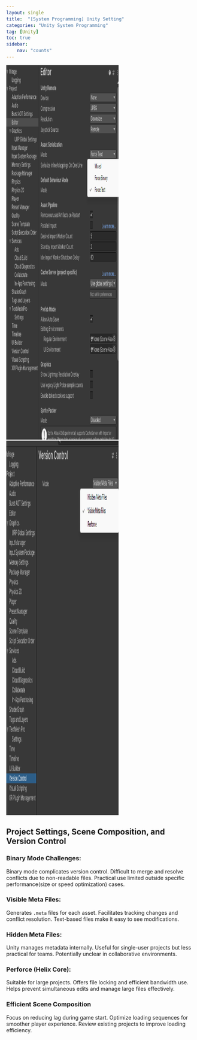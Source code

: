 ```yaml
---
layout: single
title:  "[System Programming] Unity Setting"
categories: "Unity System Programming"
tag: [Unity]
toc: true
sidebar:
    nav: "counts"
---
```


<img src="/images/AssetSerializationMode.png" width="300" height="1000">
<img src="/images/VersionControl.png" width="300" height="1000">

## Project Settings, Scene Composition, and Version Control
### Binary Mode Challenges:
 Binary mode complicates version control. 
 Difficult to merge and resolve conflicts due to non-readable files.
  Practical use limited outside specific performance(size or speed optimization) cases.

### Visible Meta Files: 
Generates `.meta` files for each asset.
Facilitates tracking changes and conflict resolution. Text-based files make it easy to see modifications.

### Hidden Meta Files: 
Unity manages metadata internally. 
Useful for single-user projects but less practical for teams.
 Potentially unclear in collaborative environments.

### Perforce (Helix Core):
Suitable for large projects. Offers file locking and efficient bandwidth use. 
Helps prevent simultaneous edits and manage large files effectively.

### Efficient Scene Composition
Focus on reducing lag during game start.
 Optimize loading sequences for smoother player experience. Review existing projects to improve loading efficiency.
        